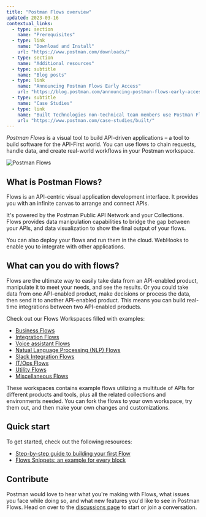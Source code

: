```yaml
---
title: "Postman Flows overview"
updated: 2023-03-16
contextual_links:
  - type: section
    name: "Prerequisites"
  - type: link
    name: "Download and Install"
    url: "https://www.postman.com/downloads/"
  - type: section
    name: "Additional resources"
  - type: subtitle
    name: "Blog posts"
  - type: link
    name: "Announcing Postman Flows Early Access"
    url: "https://blog.postman.com/announcing-postman-flows-early-access/"
  - type: subtitle
    name: "Case Studies"
  - type: link
    name: "Built Technologies non-technical team members use Postman Flows"
    url: "https://www.postman.com/case-studies/built/"
---
```


_Postman Flows_ is a visual tool to build API-driven applications – a tool to build software for the API-First world. You can use flows to chain requests, handle data, and create real-world workflows in your Postman workspace.

![Postman Flows](https://assets.postman.com/postman-docs/postman-flows-overview.gif)

## What is Postman Flows?

Flows is an API-centric visual application development interface. It provides you with an infinite canvas to arrange and connect APIs.

It's powered by the Postman Public API Network and your Collections. Flows provides data manipulation capabilities to bridge the gap between your APIs, and data visualization to show the final output of your flows.

You can also deploy your flows and run them in the cloud. WebHooks to enable you to integrate with other applications.

## What can you do with flows?

Flows are the ultimate way to easily take data from an API-enabled product, manipulate it to meet your needs, and see the results. Or you could
take data from one API-enabled product, make decisions or process the data, then send it to another API-enabled product. This means you can build real-time integrations between two API-enabled products.

Check out our Flows Workspaces filled with examples:

* [Business Flows](https://postman.postman.co/workspace/c6f19b56-a228-4f5a-a1bc-1b8d7be21c17)
* [Integration Flows](https://postman.postman.co/workspace/9abda083-22f2-4a32-afe1-3c6b05b0bf9a)
* [Voice assistant Flows](https://postman.postman.co/workspace/cea70434-9d9c-4c0c-a214-6b879ba5464a)
* [Natual Language Processing (NLP) Flows](https://postman.postman.co/workspace/dd8b0e4e-2bec-432d-b6e2-e95ced762623)
* [Slack Integration Flows](https://postman.postman.co/workspace/a8c27d72-a5a4-45e5-b656-d29cceb3ed0c)
* [IT/Ops Flows](https://postman.postman.co/workspace/1f8af838-480b-428c-9410-3425593d2c5d)
* [Utility Flows](https://postman.postman.co/workspace/4a452f3a-d5fb-47f7-9df7-1dc228472c6b)
* [Miscellaneous Flows](https://postman.postman.co/workspace/fd213c4e-ff69-4666-beb4-b69232d5a729)

These workspaces contains example flows utilizing a multitude of APIs for different products and tools, plus all the related collections and environments needed. You can fork the flows to your own workspace, try them out, and then make your own changes and customizations.

## Quick start

To get started, check out the following resources:

* [Step-by-step guide to building your first Flow](/docs/postman-flows/tutorials/building-your-first-flow/)
* [Flows Snippets: an example for every block](https://www.postman.com/postman/workspace/flows-snippets)

## Contribute

Postman would love to hear what you're making with Flows, what issues you face while doing so, and what new features you'd like to see in Postman Flows. Head on over to the [discussions page](https://github.com/postmanlabs/postman-flows/discussions) to start or join a conversation.
